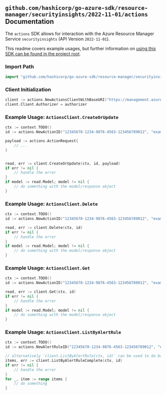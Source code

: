
## `github.com/hashicorp/go-azure-sdk/resource-manager/securityinsights/2022-11-01/actions` Documentation

The `actions` SDK allows for interaction with the Azure Resource Manager Service `securityinsights` (API Version `2022-11-01`).

This readme covers example usages, but further information on [using this SDK can be found in the project root](https://github.com/hashicorp/go-azure-sdk/tree/main/docs).

### Import Path

```go
import "github.com/hashicorp/go-azure-sdk/resource-manager/securityinsights/2022-11-01/actions"
```


### Client Initialization

```go
client := actions.NewActionsClientWithBaseURI("https://management.azure.com")
client.Client.Authorizer = authorizer
```


### Example Usage: `ActionsClient.CreateOrUpdate`

```go
ctx := context.TODO()
id := actions.NewActionID("12345678-1234-9876-4563-123456789012", "example-resource-group", "workspaceValue", "ruleIdValue", "actionIdValue")

payload := actions.ActionRequest{
	// ...
}


read, err := client.CreateOrUpdate(ctx, id, payload)
if err != nil {
	// handle the error
}
if model := read.Model; model != nil {
	// do something with the model/response object
}
```


### Example Usage: `ActionsClient.Delete`

```go
ctx := context.TODO()
id := actions.NewActionID("12345678-1234-9876-4563-123456789012", "example-resource-group", "workspaceValue", "ruleIdValue", "actionIdValue")

read, err := client.Delete(ctx, id)
if err != nil {
	// handle the error
}
if model := read.Model; model != nil {
	// do something with the model/response object
}
```


### Example Usage: `ActionsClient.Get`

```go
ctx := context.TODO()
id := actions.NewActionID("12345678-1234-9876-4563-123456789012", "example-resource-group", "workspaceValue", "ruleIdValue", "actionIdValue")

read, err := client.Get(ctx, id)
if err != nil {
	// handle the error
}
if model := read.Model; model != nil {
	// do something with the model/response object
}
```


### Example Usage: `ActionsClient.ListByAlertRule`

```go
ctx := context.TODO()
id := actions.NewAlertRuleID("12345678-1234-9876-4563-123456789012", "example-resource-group", "workspaceValue", "ruleIdValue")

// alternatively `client.ListByAlertRule(ctx, id)` can be used to do batched pagination
items, err := client.ListByAlertRuleComplete(ctx, id)
if err != nil {
	// handle the error
}
for _, item := range items {
	// do something
}
```
